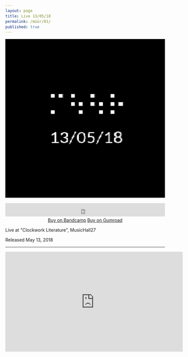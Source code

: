 ```yaml
---
layout: page
title: Live 13​/​05​/​18
permalink: /müür/01/
published: true
---
```

![](cover.png)

<center>
<iframe style="border: 0; width: 100%; height: 42px;" src="https://bandcamp.com/EmbeddedPlayer/album=1231617302/size=small/bgcol=333333/linkcol=ffffff/transparent=true/" seamless><a href="http://omega9.bandcamp.com/album/live-13-05-18">Live 13/05/18 by MÜÜR</a></iframe>
</center>

<center>
<a markdown="0" href="https://omega9.bandcamp.com/album/live-13-05-18" class="btn">Buy on Bandcamp</a> <a markdown="0" href="https://gum.co/sIFPI" class="btn">Buy on Gumroad</a>
</center>

Live at "Clockwork Literature", MusicHall27

Released May 13, 2018 

-----
<center>
<iframe width="560" height="315" src="https://www.youtube.com/embed/Vi3wkhi_JCs" frameborder="0" allow="accelerometer; autoplay; encrypted-media; gyroscope; picture-in-picture" allowfullscreen></iframe>
</center>
